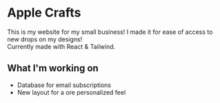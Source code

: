 # Apple Crafts

This is my website for my small business! I made it for ease of access to new drops on my designs! 
<br/>
Currently made with React & Tailwind. 

## What I'm working on
- Database for email subscriptions
- New layout for a ore personalized feel
